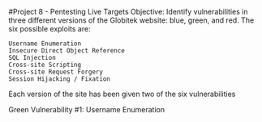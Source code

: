 #Project 8 - Pentesting Live Targets
Objective: Identify vulnerabilities in three different versions of the Globitek website: blue, green, and red.
The six possible exploits are:

    Username Enumeration
    Insecure Direct Object Reference
    SQL Injection
    Cross-site Scripting
    Cross-site Request Forgery
    Session Hijacking / Fixation

Each version of the site has been given two of the six vulnerabilities

Green
Vulnerability #1: Username Enumeration

